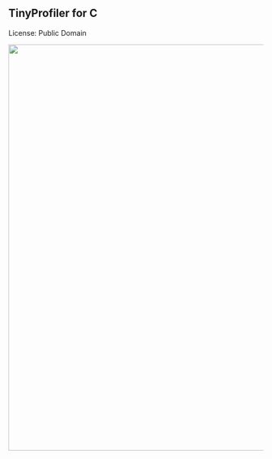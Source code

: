 TinyProfiler for C
------------------

License: Public Domain

<img width="800px" src="https://i.imgur.com/8LUIWL0.jpg" />
